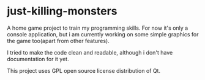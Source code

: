 # just-killing-monsters
A home game project to train my programming skills.
For now it's only a console application, but i am currently working on some simple graphics for the game too(apart from other features).

I tried to make the code clean and readable, although i don't have documentation for it yet.

This project uses GPL open source license distribution of Qt.